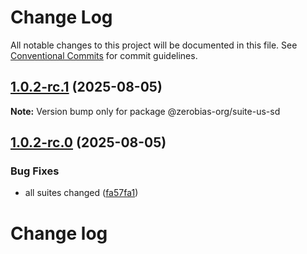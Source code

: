 # Change Log

All notable changes to this project will be documented in this file.
See [Conventional Commits](https://conventionalcommits.org) for commit guidelines.

## [1.0.2-rc.1](https://github.com/zerobias-org/suite/compare/@zerobias-org/suite-us-sd@1.0.2-rc.0...@zerobias-org/suite-us-sd@1.0.2-rc.1) (2025-08-05)

**Note:** Version bump only for package @zerobias-org/suite-us-sd





## [1.0.2-rc.0](https://github.com/zerobias-org/suite/compare/@zerobias-org/suite-us-sd@1.0.1...@zerobias-org/suite-us-sd@1.0.2-rc.0) (2025-08-05)


### Bug Fixes

* all suites changed ([fa57fa1](https://github.com/zerobias-org/suite/commit/fa57fa1af7628003297df46b2d7740fe95bd2666))





# Change log
